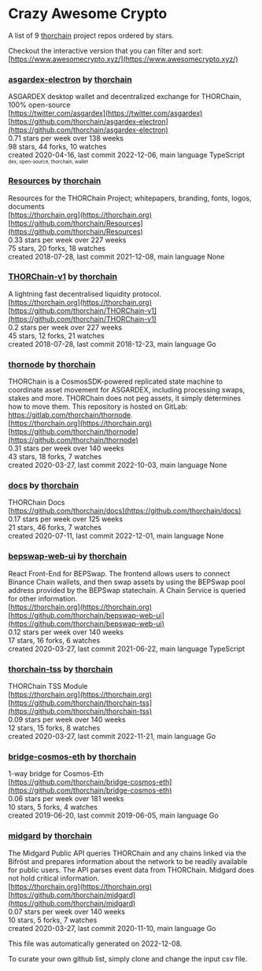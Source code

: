 # Crazy Awesome Crypto
A list of 9 [thorchain](https://github.com/thorchain) project repos ordered by stars.  

Checkout the interactive version that you can filter and sort: 
[https://www.awesomecrypto.xyz/](https://www.awesomecrypto.xyz/)  


### [asgardex-electron](https://github.com/thorchain/asgardex-electron) by [thorchain](https://github.com/thorchain)  
ASGARDEX desktop wallet and decentralized exchange for THORChain, 100% open-source  
[https://twitter.com/asgardex](https://twitter.com/asgardex)  
[https://github.com/thorchain/asgardex-electron](https://github.com/thorchain/asgardex-electron)  
0.71 stars per week over 138 weeks  
98 stars, 44 forks, 10 watches  
created 2020-04-16, last commit 2022-12-06, main language TypeScript  
<sub><sup>dex, open-source, thorchain, wallet</sup></sub>


### [Resources](https://github.com/thorchain/Resources) by [thorchain](https://github.com/thorchain)  
Resources for the THORChain Project; whitepapers, branding, fonts, logos, documents  
[https://thorchain.org](https://thorchain.org)  
[https://github.com/thorchain/Resources](https://github.com/thorchain/Resources)  
0.33 stars per week over 227 weeks  
75 stars, 20 forks, 18 watches  
created 2018-07-28, last commit 2021-12-08, main language None  


### [THORChain-v1](https://github.com/thorchain/THORChain-v1) by [thorchain](https://github.com/thorchain)  
A lightning fast decentralised liquidity protocol.  
[https://thorchain.org](https://thorchain.org)  
[https://github.com/thorchain/THORChain-v1](https://github.com/thorchain/THORChain-v1)  
0.2 stars per week over 227 weeks  
45 stars, 12 forks, 21 watches  
created 2018-07-28, last commit 2018-12-23, main language Go  


### [thornode](https://github.com/thorchain/thornode) by [thorchain](https://github.com/thorchain)  
THORChain is a CosmosSDK-powered replicated state machine to coordinate asset movement for ASGARDEX, including processing swaps, stakes and more. THORChain does not peg assets, it simply determines how to move them.  This repository is hosted on GitLab: https://gitlab.com/thorchain/thornode.  
[https://thorchain.org](https://thorchain.org)  
[https://github.com/thorchain/thornode](https://github.com/thorchain/thornode)  
0.31 stars per week over 140 weeks  
43 stars, 18 forks, 7 watches  
created 2020-03-27, last commit 2022-10-03, main language None  


### [docs](https://github.com/thorchain/docs) by [thorchain](https://github.com/thorchain)  
THORChain Docs  
[https://github.com/thorchain/docs](https://github.com/thorchain/docs)  
0.17 stars per week over 125 weeks  
21 stars, 46 forks, 7 watches  
created 2020-07-11, last commit 2022-12-01, main language None  


### [bepswap-web-ui](https://github.com/thorchain/bepswap-web-ui) by [thorchain](https://github.com/thorchain)  
React Front-End for BEPSwap. The frontend allows users to connect Binance Chain wallets, and then swap assets by using the BEPSwap pool address provided by the BEPSwap statechain. A Chain Service is queried for other information.  
[https://thorchain.org](https://thorchain.org)  
[https://github.com/thorchain/bepswap-web-ui](https://github.com/thorchain/bepswap-web-ui)  
0.12 stars per week over 140 weeks  
17 stars, 16 forks, 6 watches  
created 2020-03-27, last commit 2021-06-22, main language TypeScript  


### [thorchain-tss](https://github.com/thorchain/thorchain-tss) by [thorchain](https://github.com/thorchain)  
THORChain TSS Module  
[https://thorchain.org](https://thorchain.org)  
[https://github.com/thorchain/thorchain-tss](https://github.com/thorchain/thorchain-tss)  
0.09 stars per week over 140 weeks  
12 stars, 15 forks, 8 watches  
created 2020-03-27, last commit 2022-11-21, main language Go  


### [bridge-cosmos-eth](https://github.com/thorchain/bridge-cosmos-eth) by [thorchain](https://github.com/thorchain)  
1-way bridge for Cosmos-Eth  
[https://github.com/thorchain/bridge-cosmos-eth](https://github.com/thorchain/bridge-cosmos-eth)  
0.06 stars per week over 181 weeks  
10 stars, 5 forks, 4 watches  
created 2019-06-20, last commit 2019-06-05, main language Go  


### [midgard](https://github.com/thorchain/midgard) by [thorchain](https://github.com/thorchain)  
The Midgard Public API queries THORChain and any chains linked via the Bifröst and prepares information about the network to be readily available for public users. The API parses event data from THORChain. Midgard does not hold critical information.  
[https://thorchain.org](https://thorchain.org)  
[https://github.com/thorchain/midgard](https://github.com/thorchain/midgard)  
0.07 stars per week over 140 weeks  
10 stars, 5 forks, 7 watches  
created 2020-03-27, last commit 2020-11-10, main language Go  


This file was automatically generated on 2022-12-08.  

To curate your own github list, simply clone and change the input csv file.  